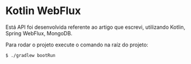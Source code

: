 # Kotlin WebFlux
Está API foi desenvolvida referente ao artigo que escrevi, utilizando Kotlin, Spring WebFlux, MongoDB.

Para rodar o projeto execute o comando na raíz do projeto:

```sh
$ ./gradlew bootRun
```
